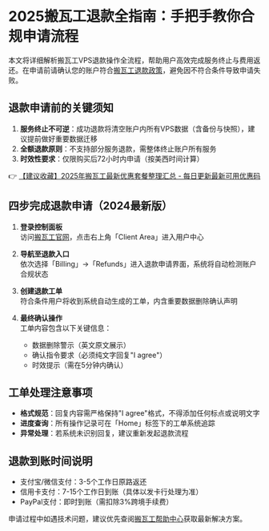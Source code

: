 # 2025搬瓦工退款全指南：手把手教你合规申请流程

本文将详细解析搬瓦工VPS退款操作全流程，帮助用户高效完成服务终止与费用返还。在申请前请确认您的账户符合[搬瓦工退款政策](https://bit.ly/banwagon)，避免因不符合条件导致申请失败。

## 退款申请前的关键须知
1. **服务终止不可逆**：成功退款将清空账户内所有VPS数据（含备份与快照），建议提前做好重要数据迁移
2. **全额退款原则**：不支持部分服务退款，需整体终止账户所有服务
3. **时效性要求**：仅限购买后72小时内申请（按美西时间计算）

👉 [【建议收藏】2025年搬瓦工最新优惠套餐整理汇总 - 每日更新最新可用优惠码](https://bit.ly/banwagon)

## 四步完成退款申请（2024最新版）
1. **登录控制面板**  
   访问[搬瓦工官网](https://bit.ly/banwagon)，点击右上角「Client Area」进入用户中心

2. **导航至退款入口**  
   依次选择「Billing」→「Refunds」进入退款申请界面，系统将自动检测账户合规状态

3. **创建退款工单**  
   符合条件用户将收到系统自动生成的工单，内含重要数据删除确认声明

4. **最终确认操作**  
   工单内容包含以下关键信息：
   - 数据删除警示（英文原文展示）
   - 确认指令要求（必须纯文字回复"I agree"）
   - 时效提示（需在5分钟内确认）

## 工单处理注意事项
- **格式规范**：回复内容需严格保持"I agree"格式，不得添加任何标点或说明文字
- **进度查询**：所有操作记录可在「Home」标签下的工单系统追踪
- **异常处理**：若系统未识别回复，建议重新发起退款流程

## 退款到账时间说明
- 支付宝/微信支付：3-5个工作日原路返还
- 信用卡支付：7-15个工作日到账（具体以发卡行处理为准）
- PayPal支付：即时到账（需扣除3%跨境手续费）

申请过程中如遇技术问题，建议优先查阅[搬瓦工帮助中心](https://bit.ly/banwagon)获取最新解决方案。